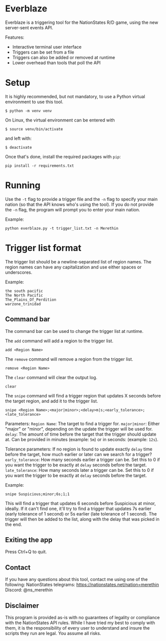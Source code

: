 # Everblaze

Everblaze is a triggering tool for the NationStates R/D game, using the new server-sent events API.

Features:
- Interactive terminal user interface
- Triggers can be set from a file
- Triggers can also be added or removed at runtime
- Lower overhead than tools that poll the API

# Setup

It is highly recommended, but not mandatory, to use a Python virtual environment to use this tool.

```
$ python -m venv venv
```

On Linux, the virtual environment can be entered with
```
$ source venv/bin/activate
```
and left with:
```
$ deactivate
```

Once that's done, install the required packages with `pip`:
```
pip install -r requirements.txt
```

# Running

Use the `-t` flag to provide a trigger file and the `-n` flag to specify your main nation (so that the API knows who's using the tool).
If you do not provide the `-n` flag, the program will prompt you to enter your main nation.

Example:
```
python everblaze.py -t trigger_list.txt -n Merethin
```

# Trigger list format

The trigger list should be a newline-separated list of region names.
The region names can have any capitalization and use either spaces or underscores.

Example:
```
the south pacific
The North Pacific
The_Plains_Of_Perdition
warzone_trinidad
```

## Command bar

The command bar can be used to change the trigger list at runtime.

The `add` command will add a region to the trigger list.
```
add <Region Name>
```

The `remove` command will remove a region from the trigger list.
```
remove <Region Name>
```

The `clear` command will clear the output log.
```
clear
```

The `snipe` command will find a trigger region that updates X seconds before the target region, and add it to the trigger list.
```
snipe <Region Name>;<major|minor>;<delay>m|s;<early_tolerance>;<late_tolerance>
```

Parameters:
`Region Name`: The target to find a trigger for.
`major|minor`: Either "major" or "minor", depending on the update the trigger will be used for.
`delay`: The amount of time before the target that the trigger should update at. Can be provided in minutes (example: `5m`) or in seconds: (example: `12s`).

Tolerance parameters:
If no region is found to update exactly `delay` time before the target, how much earlier or later can we search for a trigger?
`early_tolerance`: How many seconds earlier a trigger can be. Set this to 0 if you want the trigger to be exactly at `delay` seconds before the target.
`late_tolerance`: How many seconds later a trigger can be. Set this to 0 if you want the trigger to be exactly at `delay` seconds before the target.

Example:
```
snipe Suspicious;minor;6s;1;1
```

This will find a trigger that updates 6 seconds before Suspicious at minor, ideally. If it can't find one, it'll try to find a trigger that updates 7s earlier (early tolerance of 1 second) or 5s earlier (late tolerance of 1 second). The trigger will then be added to the list, along with the delay that was picked in the end.


## Exiting the app

Press Ctrl+Q to quit.

## Contact

If you have any questions about this tool, contact me using one of the following:
NationStates telegrams: https://nationstates.net/nation=merethin
Discord: @ns_merethin

## Disclaimer
This program is provided as-is with no guarantees of legality or compliance with the NationStates API rules. While I have tried my best to comply with them, it is the responsibility of every user to understand and insure the scripts they run are legal. You assume all risks.
